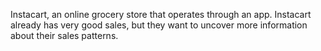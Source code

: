 Instacart, an online grocery store that operates through an app. Instacart already has very good sales, but they want to uncover more information about their sales patterns.
